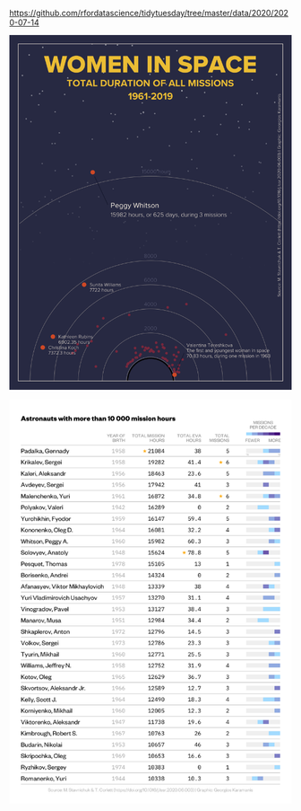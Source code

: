 https://github.com/rfordatascience/tidytuesday/tree/master/data/2020/2020-07-14

![](plots/astronauts.png)
  
![](plots/astronauts-table.png)